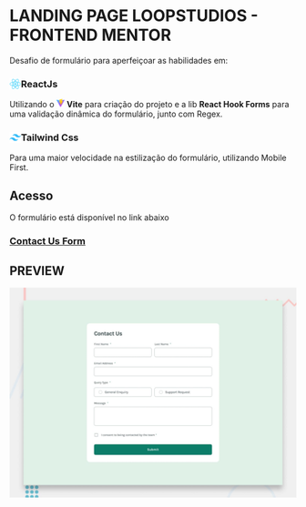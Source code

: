 # LANDING PAGE LOOPSTUDIOS - FRONTEND MENTOR
Desafio de formulário para aperfeiçoar as habilidades em:
### <p style="display: flex; align-item: center;"><img src="https://raw.githubusercontent.com/devicons/devicon/refs/heads/master/icons/react/react-original.svg" width="20px">ReactJs</p>
Utilizando o <b><img src="https://raw.githubusercontent.com/devicons/devicon/refs/heads/master/icons/vitejs/vitejs-original.svg" width="15px"/> Vite</b> para criação do projeto e a lib <b>React Hook Forms</b> para uma validação dinâmica do formulário, junto com Regex.

### <p style="display: flex; align-item: center;"><img src="https://raw.githubusercontent.com/devicons/devicon/refs/heads/master/icons/tailwindcss/tailwindcss-original.svg" width="20px">  Tailwind Css</p>
Para uma maior velocidade na estilização do formulário, utilizando Mobile First.

## Acesso
O formulário está disponível no link abaixo
</br>
### <a href= "https://thejrodrigues.github.io/contact-form/">Contact Us Form</a>

## PREVIEW
<img src="public/assets/images/desktop-preview.jpg" width="700px" alt= "design da landing page" />
